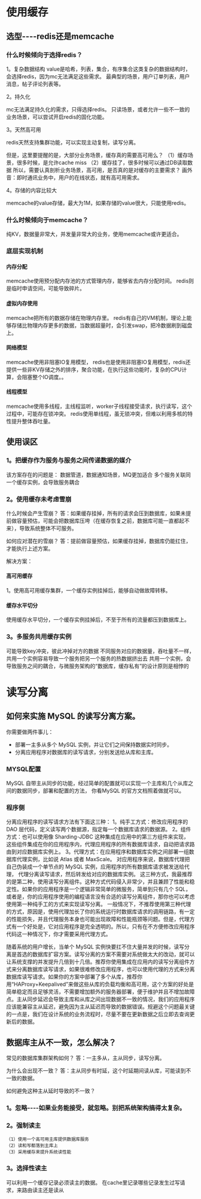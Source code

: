 

# 使用缓存

## 选型----redis还是memcache

### 什么时候倾向于选择redis？

1。复杂数据结构
value是哈希，列表，集合，有序集合这类复杂的数据结构时，会选择redis，因为mc无法满足这些需求。
最典型的场景，用户订单列表，用户消息，帖子评论列表等。

2。持久化

mc无法满足持久化的需求，只得选择redis。
只读场景，或者允许一些不一致的业务场景，可以尝试开启redis的固化功能。

3。天然高可用

redis天然支持集群功能，可以实现主动复制，读写分离。

但是，这里要提醒的是，大部分业务场景，缓存真的需要高可用么？
（1）缓存场景，很多时候，是允许cache miss
（2）缓存挂了，很多时候可以通过DB读取数据
所以，需要认真剖析业务场景，高可用，是否真的是对缓存的主要需求？
画外音：即时通讯业务中，用户的在线状态，就有高可用需求。

4。存储的内容比较大

memcache的value存储，最大为1M，如果存储的value很大，只能使用redis。

### 什么时候倾向于memcache？

纯KV，数据量非常大，并发量非常大的业务，使用memcache或许更适合。

### 底层实现机制

#### 内存分配

memcache使用预分配内存池的方式管理内存，能够省去内存分配时间。
redis则是临时申请空间，可能导致碎片。

#### 虚拟内存使用

memcache把所有的数据存储在物理内存里。
redis有自己的VM机制，理论上能够存储比物理内存更多的数据，当数据超量时，会引发swap，把冷数据刷到磁盘上。

#### 网络模型

memcache使用非阻塞IO复用模型，
redis也是使用非阻塞IO复用模型，redis还提供一些非KV存储之外的排序，聚合功能，在执行这些功能时，复杂的CPU计算，会阻塞整个IO调度。。

#### 线程模型

memcache使用多线程，主线程监听，worker子线程接受请求，执行读写，这个过程中，可能存在锁冲突。
redis使用单线程，虽无锁冲突，但难以利用多核的特性提升整体吞吐量。


## 使用误区

### 1。把缓存作为服务与服务之间传递数据的媒介

该方案存在的问题是：
数据管道，数据通知场景，MQ更加适合
多个服务关联同一个缓存实例，会导致服务耦合

### 2。使用缓存未考虑雪崩

什么时候会产生雪崩？
答：如果缓存挂掉，所有的请求会压到数据库，如果未提前做容量预估，可能会把数据库压垮（在缓存恢复之前，数据库可能一直都起不来），导致系统整体不可服务。

如何应对潜在的雪崩？
答：提前做容量预估，如果缓存挂掉，数据库仍能扛住，才能执行上述方案。

解决方案：
#### 高可用缓存
1。使用高可用缓存集群，一个缓存实例挂掉后，能够自动做故障转移。

#### 缓存水平切分

使用缓存水平切分，一个缓存实例挂掉后，不至于所有的流量都压到数据库上。

### 3。多服务共用缓存实例

可能导致key冲突，彼此冲掉对方的数据
不同服务对应的数据量，吞吐量不一样，共用一个实例容易导致一个服务把另一个服务的热数据挤出去
共用一个实例，会导致服务之间的耦合，与微服务架构的“数据库，缓存私有”的设计原则是相悖的

# 读写分离

## 如何来实施 MySQL 的读写分离方案。

你需要做两件事儿：
- 部署一主多从多个 MySQL 实例，并让它们之间保持数据实时同步。
- 分离应用程序对数据库的读写请求，分别发送给从库和主库。

### MYSQL配置

MySQL 自带主从同步的功能，经过简单的配置就可以实现一个主库和几个从库之间的数据同步，部署和配置的方法，
你看MySQL 的官方文档照着做就可以。

### 程序侧

分离应用程序的读写请求方法有下面这三种：
    1。纯手工方式：修改应用程序的 DAO 层代码，定义读写两个数据源，指定每一个数据库请求的数据源。
    2。组件方式：也可以使用像 Sharding-JDBC 这种集成在应用中的第三方组件来实现，
        这些组件集成在你的应用程序内，代理应用程序的所有数据库请求，自动把请求路由到对应数据库实例上。
    3。代理方式：在应用程序和数据库实例之间部署一组数据库代理实例，比如说 Atlas 或者 MaxScale。
        对应用程序来说，数据库代理把自己伪装成一个单节点的 MySQL 实例，应用程序的所有数据库请求被发送给代理，
        代理分离读写请求，然后转发给对应的数据库实例。
 这三种方式，我最推荐的是第二种，使用读写分离组件。这种方式代码侵入非常少，并且兼顾了性能和稳定性。如果你的应用程序是一个逻辑非常简单的微服务，简单到只有几个 SQL，或者是，你的应用程序使用的编程语言没有合适的读写分离组件，那你也可以考虑使用第一种纯手工的方式来实现读写分离。
 一般情况下，不推荐使用第三种代理的方式，原因是，使用代理加长了你的系统运行时数据库请求的调用链路，有一定的性能损失，并且代理服务本身也可能出现故障和性能瓶颈等问题。但是，代理方式有一个好处是，它对应用程序是完全透明的。所以，只有在不方便修改应用程序代码这一种情况下，你才需要采用代理方式。
 
 
 随着系统的用户增长，当单个 MySQL 实例快要扛不住大量并发的时候，读写分离是首选的数据库扩容方案。读写分离的方案不需要对系统做太大的改动，就可以让系统支撑的并发提升几倍到十几倍。推荐你使用集成在应用内的读写分离组件方式来分离数据库读写请求，如果很难修改应用程序，也可以使用代理的方式来分离数据库读写请求。如果你的方案中部署了多个从库，推荐你用“HAProxy+Keepalived”来做这些从库的负载均衡和高可用，这个方案的好处是简单稳定而且足够灵活，不需要增加额外的服务器部署，便于维护并且不增加故障点。主从同步延迟会导致主库和从库之间出现数据不一致的情况，我们的应用程序应该能兼容主从延迟，避免因为主从延迟而导致的数据错误。规避这个问题最关键的一点是，我们在设计系统的业务流程时，尽量不要在更新数据之后立即去查询更新后的数据。

## 数据库主从不一致，怎么解决？

常见的数据库集群架构如何？
答：一主多从，主从同步，读写分离。

为什么会出现不一致？
答：主从同步有时延，这个时延期间读从库，可能读到不一致的数据。

如何避免这种主从延时导致的不一致？
### 1。忽略----如果业务能接受，就忽略。别把系统架构搞得太复杂。
### 2。强制读主

    （1）使用一个高可用主库提供数据库服务
    （2）读和写都落到主库上
    （3）采用缓存来提升系统读性能
    
### 3。选择性读主

可以利用一个缓存记录必须读主的数据。
在cache里记录哪些记录发生过写请求，来路由读主还是读从